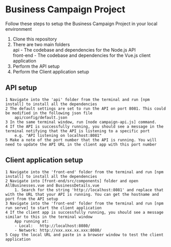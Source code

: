 # Business Campaign Project

Follow these steps to setup the Business Campaign Project in your local environment

1. Clone this repository
2. There are two main folders  
    api - The codebase and dependencies for the Node.js API  
    front-end - The codebase and dependencies for the Vue.js client application
3. Perform the API setup
4. Perform the Client application setup

## API setup
    1 Navigate into the 'api' folder from the terminal and run [npm install] to install all the dependencies
    2 The default settings are set to run the API on port 8081. This could be modified in the following json file
        api/config/default.json
    3 In the same terminal window, run [node campaign-api.js] command.
    4 If the API is successfully running, you should see a message in the terminal notifying that the API is listening to a specific port
        e.g. "API listening on localhost:8081"
    5 Make a note of the port number that the API is running. You will need to update the API URL in the client app with this port number

## Client application setup
    1 Navigate into the 'front-end' folder from the terminal and run [npm install] to install all the dependencies
    2 Navigate into [front-end/src/components] folder and open AllBusinesses.vue and BusinessDetails.vue
        1. Search for the string 'http://localhost:8081' and replace that with the URL that your API is running. You can get the hostname and port from the API setup
    3 Navigate into the 'front-end' folder from the terminal and run [npm run serve] to start the client application
    4 If the client app is successfully running, you should see a message similar to this in the terminal window
        App running at:
        - Local:   http://localhost:8080/
        - Network: http://xxx.xxx.xx.xxx:8080/
    5 Copy the local URL and paste in a browser window to test the client application
